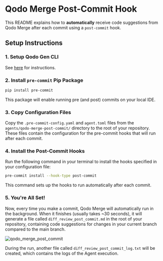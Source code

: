 # Qodo Merge Post-Commit Hook

This README explains how to **automatically** receive code suggestions from Qodo Merge after each commit using a `post-commit` hook.

## Setup Instructions

### 1. Setup Qodo Gen CLI

See [here](https://github.com/qodo-ai/qodo-gen-cli?tab=readme-ov-file#installation) for instructions.


### 2. Install `pre-commit` Pip Package

```bash
pip install pre-commit
```

This package will enable running pre (and post) commits on your local IDE.

### 3. Copy Configuration Files

Copy the `.pre-commit-config.yaml` and `agent.toml` files from the `agents/qodo-merge-post-commit/` directory to the root of your repository. These files contain the configuration for the pre-commit hooks that will run after each commit.

### 4. Install the Post-Commit Hooks

Run the following command in your terminal to install the hooks specified in your configuration file:

```bash
pre-commit install --hook-type post-commit
```

This command sets up the hooks to run automatically after each commit.

### 5. You're All Set!

Now, every time you make a commit, Qodo Merge will automatically run in the background. When it finishes (usually takes ~30 seconds), it will generate a file called `diff_review_post_commit.md` in the root of your repository, containing code suggestions for changes in your current branch compared to the main branch.

![qodo_merge_post_commit](https://codium.ai/images/pr_agent/qodo_merge_post_commit.png)


During the run, another file called `diff_review_post_commit_log.txt` will be created, which contains the logs of the Agent execution.
